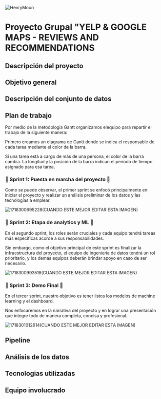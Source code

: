 ![HenryMoon](https://blog.soyhenry.com/content/images/size/w2000/2022/01/Currcula-Henry.png)

# Proyecto Grupal "YELP & GOOGLE MAPS - REVIEWS AND RECOMMENDATIONS

## **Descripción del proyecto**

## Objetivo general

## Descripción del conjunto de datos

## Plan de trabajo

Por medio de la metodologia Gantt organizamos elequipo para repartir el trabajo de la siguiente manera:

Primero creamos un diagrama de Gantt donde se indica el responsable de cada tarea mediante el color de la barra.

Si una tarea está a cargo de más de una persona, el color de la barra cambia. La longitud y la posición de la barra indican el período de tiempo asignado para esa tarea.

### 🏁 Sprint 1: Puesta en marcha del proyecto 🏁

Como se puede observar, el primer sprint se enfocó principalmente en iniciar el proyecto y realizar un análisis preliminar de los datos y las tecnologías a emplear.

![1718300695228](https://file+.vscode-resource.vscode-cdn.net/c%3A/Users/El%20Bauto/Desktop/HENRY%20PROYECTO%20FINAL/image/0MENUEQUIPO/1718300695228.png)(CUANDO ESTE MEJOR EDITAR ESTA IMAGEN)

### 🏁 Sprint 2: Etapa de analytics y ML 🏁

En el segundo sprint, los roles serán cruciales y cada equipo tendrá tareas más específicas acorde a sus responsabilidades.

Sin embargo, como el objetivo principal de este sprint es finalizar la infraestructura del proyecto, el equipo de ingeniería de datos tendrá un rol prioritario, y los demás equipos deberán brindar apoyo en caso de ser necesario.

![1718300993518](https://file+.vscode-resource.vscode-cdn.net/c%3A/Users/El%20Bauto/Desktop/HENRY%20PROYECTO%20FINAL/image/0MENUEQUIPO/1718300993518.png)(CUANDO ESTE MEJOR EDITAR ESTA IMAGEN)

### 🏁 Sprint 3: Demo Final 🏁

En el tercer sprint, nuestro objetivo es tener listos los modelos de machine learning y el dashboard.

Nos enfocaremos en la narrativa del proyecto y en lograr una presentación que integre todo de manera completa, concisa y profesional.

![1718301012914](https://file+.vscode-resource.vscode-cdn.net/c%3A/Users/El%20Bauto/Desktop/HENRY%20PROYECTO%20FINAL/image/0MENUEQUIPO/1718301012914.png)(CUANDO ESTE MEJOR EDITAR ESTA IMAGEN)

## **Pipeline**

## Análisis de los datos

## Tecnologias utilizadas

## Equipo involucrado
